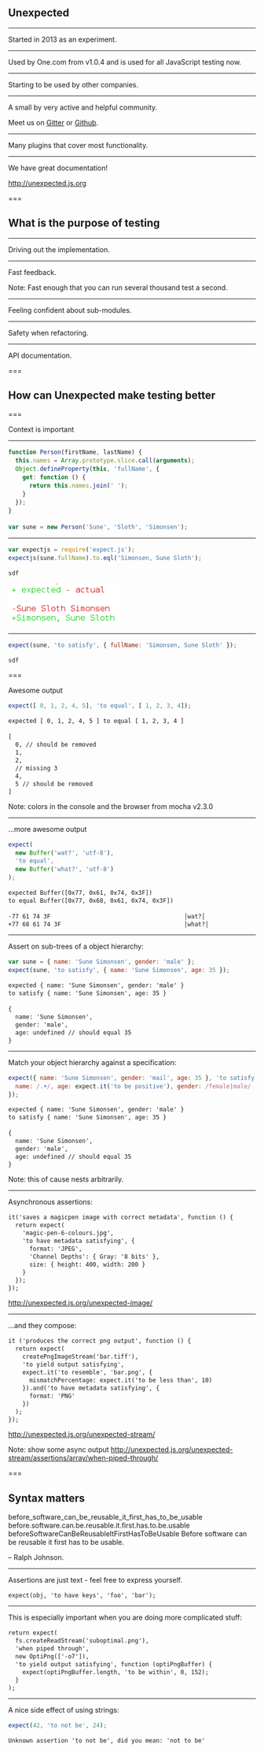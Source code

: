 ## Unexpected

---

Started in 2013 as an experiment.

---

Used by One.com from v1.0.4 and is used for all JavaScript testing now.

---

Starting to be used by other companies.

---

A small by very active and helpful community.

Meet us on [Gitter](https://gitter.im/unexpectedjs/unexpected) or
[Github](https://github.com/unexpectedjs/unexpected).

---

Many plugins that cover most functionality.

---

We have great documentation!

http://unexpected.js.org

===

## What is the purpose of testing

---

Driving out the implementation.

---

Fast feedback.

Note: Fast enough that you can run several thousand test a second.

---

Feeling confident about sub-modules.

---

Safety when refactoring.

---

API documentation.

===

## How can Unexpected make testing better

===

Context is important

---

```js
function Person(firstName, lastName) {
  this.names = Array.prototype.slice.call(arguments);
  Object.defineProperty(this, 'fullName', {
    get: function () {
      return this.names.join(' ');
    }
  });
}

var sune = new Person('Sune', 'Sloth', 'Simonsen');
```

---

```js
var expectjs = require('expect.js');
expectjs(sune.fullName).to.eql('Simonsen, Sune Sloth');
```

```output
sdf
```

<img src="content/expectjs-diff.png" alt="expect.js diff">

---

```js
expect(sune, 'to satisfy', { fullName: 'Simonsen, Sune Sloth' });
```

```output
sdf
```

===

Awesome output

```js
expect([ 0, 1, 2, 4, 5], 'to equal', [ 1, 2, 3, 4]);
```

```output
expected [ 0, 1, 2, 4, 5 ] to equal [ 1, 2, 3, 4 ]

[
  0, // should be removed
  1,
  2,
  // missing 3
  4,
  5 // should be removed
]
```

Note: colors in the console and the browser from mocha v2.3.0

---

...more awesome output

```js
expect(
  new Buffer('wat?', 'utf-8'),
  'to equal',
  new Buffer('what?', 'utf-8')
);
```

```output
expected Buffer([0x77, 0x61, 0x74, 0x3F])
to equal Buffer([0x77, 0x68, 0x61, 0x74, 0x3F])

-77 61 74 3F                                      │wat?│
+77 68 61 74 3F                                   │what?│
```

---

Assert on sub-trees of a object hierarchy: 

```js
var sune = { name: 'Sune Simonsen', gender: 'male' };
expect(sune, 'to satisfy', { name: 'Sune Simonsen', age: 35 });
```

```output
expected { name: 'Sune Simonsen', gender: 'male' }
to satisfy { name: 'Sune Simonsen', age: 35 }

{
  name: 'Sune Simonsen',
  gender: 'male',
  age: undefined // should equal 35
}
```

---

Match your object hierarchy against a specification:

```js
expect({ name: 'Sune Simonsen', gender: 'mail', age: 35 }, 'to satisfy', {
  name: /.+/, age: expect.it('to be positive'), gender: /female|male/
});
```

```output
expected { name: 'Sune Simonsen', gender: 'male' }
to satisfy { name: 'Sune Simonsen', age: 35 }

{
  name: 'Sune Simonsen',
  gender: 'male',
  age: undefined // should equal 35
}
```

Note: this of cause nests arbitrarily.

---

Asynchronous assertions:

```js#evaluate:false
it('saves a magicpen image with correct metadata', function () {
  return expect(
    'magic-pen-6-colours.jpg',
    'to have metadata satisfying', {
      format: 'JPEG',
      'Channel Depths': { Gray: '8 bits' },
      size: { height: 400, width: 200 }
    }
  });
});
```

http://unexpected.js.org/unexpected-image/

---

...and they compose:

```js#evaluate:false
it ('produces the correct png output', function () {
  return expect(
    createPngImageStream('bar.tiff'),
    'to yield output satisfying',
    expect.it('to resemble', 'bar.png', {
      mismatchPercentage: expect.it('to be less than', 10)
    }).and('to have metadata satisfying', {
      format: 'PNG'
    })
  );
});
```

http://unexpected.js.org/unexpected-stream/

Note: show some async output http://unexpected.js.org/unexpected-stream/assertions/array/when-piped-through/

===

## Syntax matters

before_software_can_be_reusable_it_first_has_to_be_usable
before.software.can.be.reusable.it.first.has.to.be.usable
beforeSoftwareCanBeReusableItFirstHasToBeUsable
Before software can be reusable it first has to be usable.

– Ralph Johnson.

---

Assertions are just text - feel free to express yourself.

```js#evaluate:false
expect(obj, 'to have keys', 'foo', 'bar');
```

---

This is especially important when you are doing more complicated stuff:

```js#evaluate:false
return expect(
  fs.createReadStream('suboptimal.png'),
  'when piped through',
  new OptiPng(['-o7']),
  'to yield output satisfying', function (optiPngBuffer) {
    expect(optiPngBuffer.length, 'to be within', 0, 152);
  }
);
```

---

A nice side effect of using strings:

```js
expect(42, 'to not be', 24);
```

```output
Unknown assertion 'to not be', did you mean: 'not to be'
```


<!--

* Async assertions with composability
* Colors in the console and the browser from mocha v2.3.0
* extensibily - everything in unexpected is build from the same tool provided to
you
* assertions scoped by type
* planing to support real polymorphism

* Maybe moment case study

-->

